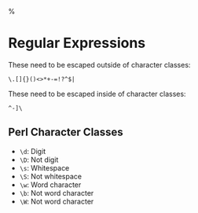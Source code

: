 %

# Regular Expressions

These need to be escaped outside of character classes:

	\.[]{}()<>*+-=!?^$|

These need to be escaped inside of character classes:

	^-]\

## Perl Character Classes

- `\d`: Digit
- `\D`: Not digit
- `\s`: Whitespace
- `\S`: Not whitespace
- `\w`: Word character
- `\b`: Not word character
- `\W`: Not word character
